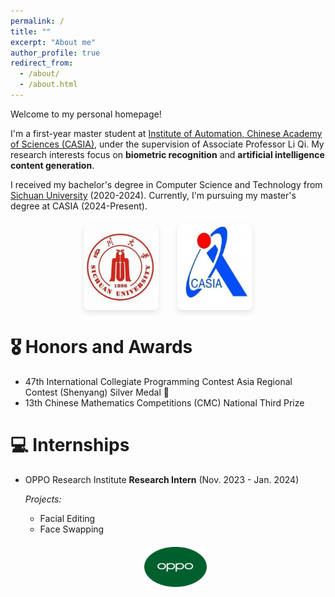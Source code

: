 ```yaml
---
permalink: /
title: ""
excerpt: "About me"
author_profile: true
redirect_from: 
  - /about/
  - /about.html
---
```


<!-- {% if site.google_scholar_stats_use_cdn %}
{% assign gsDataBaseUrl = "https://cdn.jsdelivr.net/gh/" | append: site.repository | append: "@" %}
{% else %}
{% assign gsDataBaseUrl = "https://raw.githubusercontent.com/" | append: site.repository | append: "/" %}
{% endif %}
{% assign url = gsDataBaseUrl | append: "google-scholar-stats/gs_data_shieldsio.json" %} -->

<style>
  /* 全局样式：应用于所有非标题内容 */
  .page__content p, 
  .page__content li, 
  .page__content div:not([class^="welcome"]):not([style*="display: flex"]), 
  .page__content strong,
  .page__content em,
  .page__content a {
    font-size: 0.9em !important;
    line-height: 1.5;
  }
  
  /* 欢迎文本样式 */
  .welcome-text {
    font-size: 1.1em !important;
    font-weight: 500;
    margin-bottom: 1em;
  }
  
  /* 介绍文本样式 */
  .intro-text {
    margin-bottom: 1em;
  }
  
  /* 确保标题不受影响 */
  .page__content h1, 
  .page__content h2, 
  .page__content h3, 
  .page__content h4, 
  .page__content h5, 
  .page__content h6 {
    font-size: revert !important;
  }
</style>

<span class='anchor' id='about-me'></span>

Welcome to my personal homepage!

<div class="intro-text">
I'm a first-year master student at <a href="https://ia.cas.cn/">Institute of Automation, Chinese Academy of Sciences (CASIA)</a>, under the supervision of Associate Professor Li Qi. My research interests focus on <strong>biometric recognition</strong> and <strong>artificial intelligence content generation</strong>.
</div>

<div class="intro-text">
I received my bachelor's degree in Computer Science and Technology from <a href="https://www.scu.edu.cn">Sichuan University</a> (2020-2024). Currently, I'm pursuing my master's degree at CASIA (2024-Present).
</div>

<div style="display: flex; justify-content: center; gap: 30px; margin: 20px 0;">
  <img src="./images/scu.png" alt="Sichuan University" style="max-width: 120px; border-radius: 8px; box-shadow: 0 4px 8px rgba(0,0,0,0.1);">
  <img src="./images/casia.png" alt="CASIA" style="max-width: 120px; border-radius: 8px; box-shadow: 0 4px 8px rgba(0,0,0,0.1);">
</div>

# 🎖 Honors and Awards

- 47th International Collegiate Programming Contest Asia Regional Contest (Shenyang) Silver Medal 🥈
- 13th  Chinese Mathematics Competitions  (CMC) National Third Prize

# 💻 Internships

- OPPO Research Institute
  **Research Intern** (Nov. 2023 - Jan. 2024)

  *Projects:*
  - Facial Editing
  - Face Swapping

  <div style="text-align: center; margin: 20px 0;">
    <img src="./images/oppo.png" alt="OPPO" style="max-width: 100px; border-radius: 8px;">
  </div>


